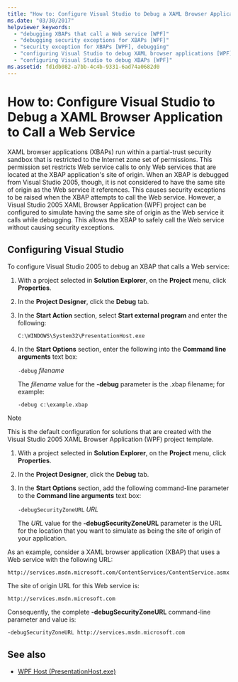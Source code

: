 ```yaml
---
title: "How to: Configure Visual Studio to Debug a XAML Browser Application to Call a Web Service"
ms.date: "03/30/2017"
helpviewer_keywords:
  - "debugging XBAPs that call a Web service [WPF]"
  - "debugging security exceptions for XBAPs [WPF]"
  - "security exception for XBAPs [WPF], debugging"
  - "configuring Visual Studio to debug XAML browser applications [WPF]"
  - "configuring Visual Studio to debug XBAPs [WPF]"
ms.assetid: fd1db082-a7bb-4c4b-9331-6ad74a0682d0
---
```

# How to: Configure Visual Studio to Debug a XAML Browser Application to Call a Web Service
XAML browser applications (XBAPs) run within a partial-trust security sandbox that is restricted to the Internet zone set of permissions. This permission set restricts Web service calls to only Web services that are located at the XBAP application's site of origin. When an XBAP is debugged from Visual Studio 2005, though, it is not considered to have the same site of origin as the Web service it references. This causes security exceptions to be raised when the XBAP attempts to call the Web service. However, a Visual Studio 2005 XAML Browser Application (WPF) project can be configured to simulate having the same site of origin as the Web service it calls while debugging. This allows the XBAP to safely call the Web service without causing security exceptions.

## Configuring Visual Studio
 To configure Visual Studio 2005 to debug an XBAP that calls a Web service:

1. With a project selected in **Solution Explorer**, on the **Project** menu, click **Properties**.

2. In the **Project Designer**, click the **Debug** tab.

3. In the **Start Action** section, select **Start external program** and enter the following:

     `C:\WINDOWS\System32\PresentationHost.exe`

4. In the **Start Options** section, enter the following into the **Command line arguments** text box:

     `-debug`  *filename*

     The *filename* value for the **-debug** parameter is the .xbap filename; for example:

     `-debug c:\example.xbap`

> [!NOTE]
> This is the default configuration for solutions that are created with the Visual Studio 2005 XAML Browser Application (WPF) project template.

1. With a project selected in **Solution Explorer**, on the **Project** menu, click **Properties**.

2. In the **Project Designer**, click the **Debug** tab.

3. In the **Start Options** section, add the following command-line parameter to the **Command line arguments** text box:

     `-debugSecurityZoneURL`  *URL*

     The *URL* value for the **-debugSecurityZoneURL** parameter is the URL for the location that you want to simulate as being the site of origin of your application.

 As an example, consider a XAML browser application (XBAP) that uses a Web service with the following URL:

 `http://services.msdn.microsoft.com/ContentServices/ContentService.asmx`

 The site of origin URL for this Web service is:

 `http://services.msdn.microsoft.com`

 Consequently, the complete **-debugSecurityZoneURL** command-line parameter and value is:

 `-debugSecurityZoneURL http://services.msdn.microsoft.com`

## See also

- [WPF Host (PresentationHost.exe)](wpf-host-presentationhost-exe.md)
